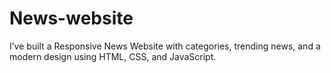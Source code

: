 # News-website
I’ve built a Responsive News Website with categories, trending news, and a modern design using HTML, CSS, and JavaScript.
